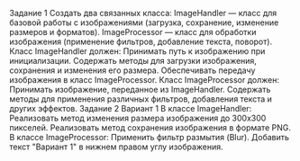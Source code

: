Задание 1
Создать два связанных класса:
ImageHandler — класс для базовой работы с изображениями (загрузка, сохранение, изменение размеров и форматов).
ImageProcessor — класс для обработки изображения (применение фильтров, добавление текста, поворот).
Класс ImageHandler должен:
Принимать путь к изображению при инициализации.
Содержать методы для загрузки изображения, сохранения и изменения его размера.
Обеспечивать передачу изображения в класс ImageProcessor.
Класс ImageProcessor должен:
Принимать изображение, переданное из ImageHandler.
Содержать методы для применения различных фильтров, добавления текста и других эффектов.
Задание 2
Вариант 1
В классе ImageHandler:
Реализовать метод изменения размера изображения до 300x300 пикселей.
Реализовать метод сохранения изображения в формате PNG.
В классе ImageProcessor:
Применить фильтр размытия (Blur).
Добавить текст "Вариант 1" в нижнем правом углу изображения.
